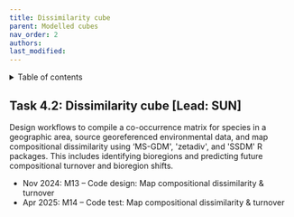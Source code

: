 ```yaml
---
title: Dissimilarity cube
parent: Modelled cubes
nav_order: 2
authors:
last_modified: 
---
```


<details closed markdown="block">
  <summary>
    Table of contents
  </summary>
  {:.text-delta}
- TOC
{:toc}
</details>

## Task 4.2: Dissimilarity cube [Lead: SUN]

Design workflows to compile a co-occurrence matrix for species in a geographic area, source georeferenced environmental data, and map compositional dissimilarity using ‘MS-GDM', 'zetadiv', and 'SSDM' R packages. This includes identifying bioregions and predicting future compositional turnover and bioregion shifts.

- Nov 2024: M13 – Code design: Map compositional dissimilarity & turnover
- Apr 2025: M14 – Code test: Map compositional dissimilarity & turnover
